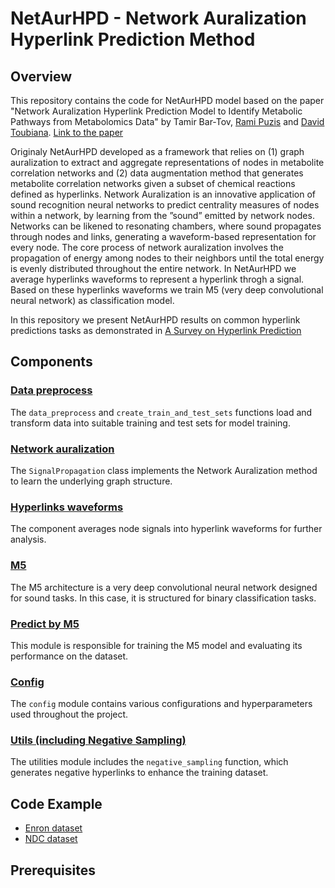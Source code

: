 # NetAurHPD - Network Auralization Hyperlink Prediction Method

## Overview
This repository contains the code for NetAurHPD model based on the paper "Network Auralization Hyperlink Prediction Model to Identify Metabolic Pathways from Metabolomics Data" by Tamir Bar-Tov, [Rami Puzis](https://scholar.google.com/citations?user=SfJ_pOYAAAAJ&hl=iw&oi=sra) and [David Toubiana](https://scholar.google.com/citations?user=-l5S-ScAAAAJ&hl=iw&oi=sra). [Link to the paper](https://arxiv.org/pdf/2410.22030)

Originaly NetAurHPD developed as a framework that relies on (1) graph auralization to extract and aggregate representations of nodes in metabolite correlation networks and (2) data augmentation method that generates metabolite correlation networks given a subset of chemical reactions defined as hyperlinks. Network Auralization is an innovative application of sound recognition neural networks to predict centrality measures of nodes within a network, by learning from the ”sound” emitted by network nodes. Networks can be likened to resonating chambers, where sound propagates through nodes and links, generating a waveform-based representation for every node. The core process of network auralization involves the propagation of energy among nodes to their neighbors until the total energy is evenly distributed throughout the entire network. In NetAurHPD we average hyperlinks waveforms to represent a hyperlink throgh a signal. Based on these hyperlinks waveforms we train M5 (very deep convolutional neural network) as classification model.

In this repository we present NetAurHPD results on common hyperlink predictions tasks as demonstrated in [A Survey on Hyperlink Prediction](https://scholar.harvard.edu/sites/scholar.harvard.edu/files/canc/files/2207.02911.pdf)

## Components
### [Data preprocess](http://localhost:8888/edit/Examples/data_preprocess.py)
The `data_preprocess` and `create_train_and_test_sets` functions load and transform data into suitable training and test sets for model training.
### [Network auralization](http://localhost:8888/edit/NetAurHPD/network_auralization.py)
The `SignalPropagation` class implements the Network Auralization method to learn the underlying graph structure.

### [Hyperlinks waveforms](http://localhost:8888/edit/NetAurHPD/hyperlinks_waveforms.py)
The component averages node signals into hyperlink waveforms for further analysis.
### [M5](http://localhost:8888/edit/NetAurHPD/M5.py)
The M5 architecture is a very deep convolutional neural network designed for sound tasks. In this case, it is structured for binary classification tasks.

### [Predict by M5](http://localhost:8888/edit/NetAurHPD/predict_by_M5.py)
This module is responsible for training the M5 model and evaluating its performance on the dataset.

### [Config](http://localhost:8888/edit/NetAurHPD/config.py)
The `config` module contains various configurations and hyperparameters used throughout the project.

### [Utils (including Negative Sampling)](https://github.com/TamirBar-Tov/NetAurHPD-Network-Auralization-Hyperlink-Prediction-Method/blob/master/Examples/utils.py)
The utilities module includes the `negative_sampling` function, which generates negative hyperlinks to enhance the training dataset.
## Code Example
- [Enron dataset](https://github.com/TamirBar-Tov/NetAurHPD-Network-Auralization-Hyperlink-Prediction-Method/tree/master/Examples/Enron)
- [NDC dataset](https://github.com/TamirBar-Tov/NetAurHPD-Network-Auralization-Hyperlink-Prediction-Method/tree/master/Examples/NDC)

## Prerequisites

